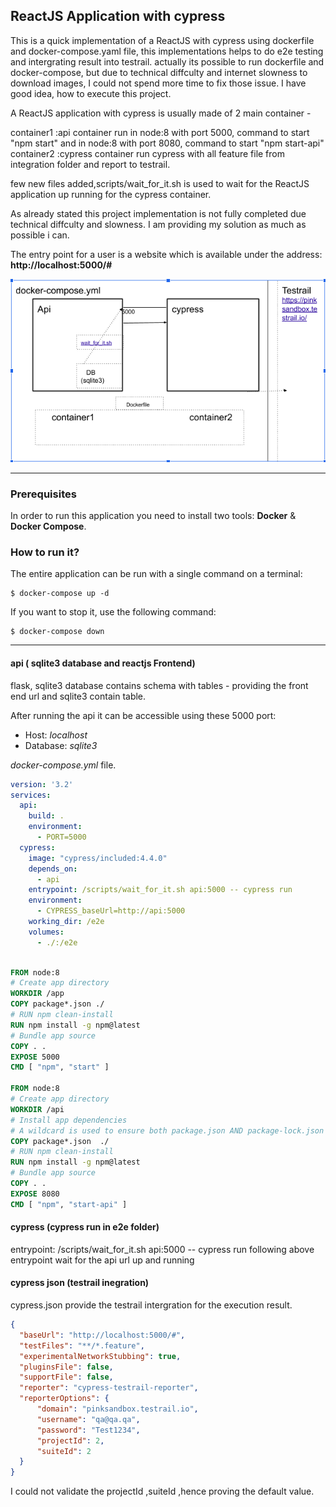 ## ReactJS  Application with cypress

This is a quick implementation of a ReactJS with cypress using dockerfile and docker-compose.yaml file, this implementations helps to do e2e testing and intergrating result into testrail. actually its possible to run dockerfile and docker-compose, but due to technical diffculty and internet slowness to download images, I could not spend more time to fix those issue. I have good idea, how to execute this project.

A ReactJS application with cypress  is usually made of 2  main container - 

container1 :api
               container run in node:8 with port 5000, command to start "npm start"
               and in node:8 with port 8080, command to start "npm start-api"
container2 :cypress
               container run cypress with all feature file from integration folder and report to testrail.

few new files added,scripts/wait_for_it.sh is used to wait for the ReactJS application up running for the cypress container.

As already stated this project implementation is not fully completed due technical diffculty and slowness. I am providing my solution as much as possible i can.

The entry point for a user is a website which is available under the address: **http://localhost:5000/#**

![diagram](https://github.com/kunnath/cypressdemo/blob/master/assets/cypress.png)




---

### Prerequisites

In order to run this application you need to install two tools: **Docker** & **Docker Compose**.


### How to run it?

The entire application can be run with a single command on a terminal:

```
$ docker-compose up -d
```

If you want to stop it, use the following command:

```
$ docker-compose down
```

---

#### api ( sqlite3 database and reactjs Frontend)

flask, sqlite3 database contains  schema with tables - providing the front end url
and sqlite3 contain table.

After running the api it can be accessible using these 5000 port:

- Host: *localhost*
- Database: *sqlite3*


*docker-compose.yml* file.

```yml
version: '3.2'
services:
  api:
    build: .
    environment:
      - PORT=5000
  cypress:
    image: "cypress/included:4.4.0"
    depends_on:
      - api
    entrypoint: /scripts/wait_for_it.sh api:5000 -- cypress run
    environment:
      - CYPRESS_baseUrl=http://api:5000
    working_dir: /e2e
    volumes:
      - ./:/e2e
```

```dockerfile

FROM node:8
# Create app directory
WORKDIR /app
COPY package*.json ./
# RUN npm clean-install
RUN npm install -g npm@latest
# Bundle app source
COPY . .
EXPOSE 5000
CMD [ "npm", "start" ]

FROM node:8
# Create app directory
WORKDIR /api
# Install app dependencies
# A wildcard is used to ensure both package.json AND package-lock.json are copied
COPY package*.json  ./
# RUN npm clean-install
RUN npm install -g npm@latest
# Bundle app source
COPY . .
EXPOSE 8080
CMD [ "npm", "start-api" ]

```

#### cypress (cypress run in e2e folder)

entrypoint: /scripts/wait_for_it.sh api:5000 -- cypress run
following above entrypoint wait for the api url up and running

#### cypress json (testrail inegration)
cypress.json provide the testrail intergration for the execution result.

```json
{
  "baseUrl": "http://localhost:5000/#",
  "testFiles": "**/*.feature",
  "experimentalNetworkStubbing": true,
  "pluginsFile": false,
  "supportFile": false,
  "reporter": "cypress-testrail-reporter",
  "reporterOptions": {
      "domain": "pinksandbox.testrail.io",
      "username": "qa@qa.qa",
      "password": "Test1234",
      "projectId": 2,
      "suiteId": 2
  }
}
```
I could not validate the projectId ,suiteId ,hence proving the default value.


